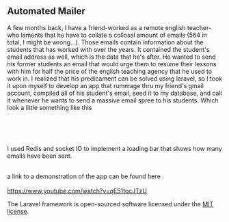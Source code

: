 

## Automated Mailer

A few months back, I have a friend-worked as a remote english teacher-who laments that he have to collate a collosal amount of emails (564 in total, I might be wrong...). Those emails contain information about the students that has worked with over the years. It contained the student's email address as well, which is the data that he's after. He wanted to send his former students an email that would urge them to resume their lessons with him for half the price of the english teaching agency that he used to work in. I realized that his predicament can be solved using laravel, so I took it upon myself to develop an app that rummage thru my friend's gmail account, compiled all of his student's email, seed it to my database, and call it whenever he wants to send a massive email spree to his students. Which look a little something like this <br><br>

<br><br>

I used Redis and socket IO to implement a loading bar that shows how many emails have been sent. <br><br>

a link to a demonstration of the app can be found here <br><br>
https://www.youtube.com/watch?v=qE51tocJTzU

The Laravel framework is open-sourced software licensed under the [MIT license](http://opensource.org/licenses/MIT).
